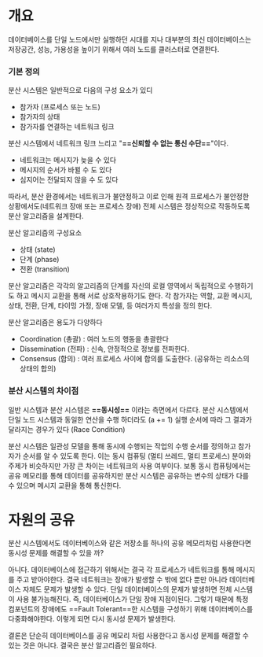 # 개요
데이터베이스를 단일 노드에서만 실행하던 시대를 지나 대부분의 최신 데이터베이스는 저장공간, 성능, 가용성을 높이기 위해서 여러 노드를 클러스터로 연결한다.

### 기본 정의
분산 시스템은 일반적으로 다음의 구성 요소가 있디
* 참가자 (프로세스 또는 노드)
* 참가자의 상태
* 참가자를 연결하는 네트워크 링크

분산 시스템에서 네트워크 링크 느리고 "**==신뢰할 수 없는 통신 수단==**"이다. 
* 네트워크는 메시지가 늦을 수 있다
* 메시지의 순서가 바뀔 수 도 있다
* 심지어는 전달되지 않을 수 도 있다

따라서, 분산 환경에서는 네트워크가 불안정하고 이로 인해 원격 프로세스가 불안정한 상황에서도(네트워크 장애 또는 프로세스 장애) 전체 시스템은 정상적으로 작동하도록 분산 알고리즘을 설계한다.

분산 알고리즘의 구성요소
* 상태 (state)
* 단계 (phase)
* 전환 (transition)

분산 알고리즘은 각각의 알고리즘의 단계를 자신의 로컬 영역에서 독립적으로 수행하기도 하고 메시지 교환을 통해 서로 상호작용하기도 한다. 
각 참가자는 역할, 교환 메시지, 상태, 전환, 단계, 타이밍 가정, 장애 모델, 등 여러가지 특성을 정의 한다.

분산 알고리즘은 용도가 다양하다
* Coordination (총괄) : 여러 노드의 행동을 총괄한다
* Dissemination (전파) : 신속, 안정적으로 정보를 전파한다.
* Consensus (합의) : 여러 프로세스 사이에 합의를 도출한다. (공유하는 리소스의 상태의 합의)

### 분산 시스템의 차이점
일반 시스템과 분산 시스템은 **==동시성==** 이라는 측면에서 다르다.
분산 시스템에서 단일 노드 시스템과 동일한 연산을 수행 하더라도 (a += 1) 실행 순서에 따라 그 결과가 달라지는 경우가 있다 (Race Condition)

분산 시스템은 일관성 모델을 통해 동시에 수행되는 작업의 수행 순서를 정의하고 참가자가 순서를 알 수 있도록 한다. 이는 동시 컴퓨팅 (멀티 쓰레드, 멀티 프로세스) 분야와 주제가 비슷하지만 가장 큰 차이는 네트워크의 사용 여부이다. 보통 동시 컴퓨팅에서는 공유 메모리를 통해 데이터를 공유하지만 분산 시스템은 공유하는 변수의 상태가 다를 수 있으며 메시지 교환을 통해 통신한다. 

# 자원의 공유
분산 시스템에서도 데이터베이스와 같은 저장소를 하나의 공유 메모리처럼 사용한다면 동시성 문제를 해결할 수 있을 까?

아니다. 
데이터베이스에 접근하기 위해서는 결국 각 프로세스가 네트워크를 통해 메시지를 주고 받아야한다. 결국 네트워크는 장애가 발생할 수 밖에 없다 뿐만 아니라 데이터베이스 자체도 문제가 발생할 수 있다. 
단일 데이터베이스의 문제가 발생하면 전체 시스템이 사용 불가능해진다. 즉, 데이터베이스가 단일 장애 지점이된다. 
그렇기 때문에 특정 컴포넌트의 장애에도 ==Fault Tolerant==한 시스템을 구성하기 위해 데이터베이스를 다중화해야한다. 이렇게 되면 다시 동시성 문제가 발생한다. 

결론은 단순히 데이터베이스를 공유 메모리 처럼 사용한다고 동시성 문제를 해결할 수 있는 것은 아니다. 결국은 분산 알고리즘인 필요하다.